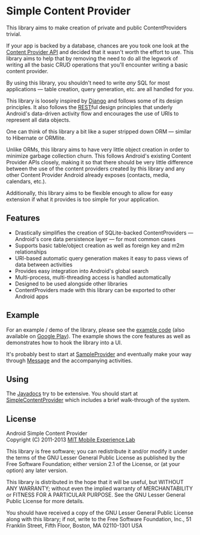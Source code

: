 Simple Content Provider
=======================

This library aims to make creation of private and public ContentProviders trivial.

If your app is backed by a database, chances are you took one look at the
[Content Provider API][1] and decided that it wasn't worth the effort to use. This
library aims to help that by removing the need to do all the legwork of writing
all the basic CRUD operations that you'll encounter writing a basic content
provider.

By using this library, you shouldn't need to write *any* SQL for most
applications — table creation, query generation, etc. are all handled for you.

This library is loosely inspired by [Django][2] and follows some of its design
principles. It also follows the [REST][8]ful design principles that underly
Android's data-driven activity flow and encourages the use of URIs to represent
all data objects.

One can think of this library a bit like a super stripped down ORM — similar to
Hibernate or ORMlite.

Unlike ORMs, this library aims to have very little object creation in order to
minimize garbage collection churn. This follows Android's existing Content
Provider APIs closely, making it so that there should be very little difference
between the use of the content providers created by this library and any other
Content Provider Android already exposes (contacts, media, calendars, etc.).

Additionally, this library aims to be flexible enough to allow for easy
extension if what it provides is too simple for your application.

Features
--------

* Drastically simplifies the creation of SQLite-backed ContentProviders — Android's core data persistence layer — for most common cases
* Supports basic table/object creation as well as foreign key and m2m relationships
* URI-based automatic query generation makes it easy to pass views of data between activities
* Provides easy integration into Android's global search
* Multi-process, multi-threading access is handled automatically
* Designed to be used alongside other libraries
* ContentProviders made with this library can be exported to other Android apps

Example
-------

For an example / demo of the library, please see the [example code][6] (also
available on [Google Play][10]). The example shows the core features as
well as demonstrates how to hook the library into a UI.

It's probably best to start at [SampleProvider][4] and eventually make your way
through [Message][5] and the accompanying activities.

Using
-----

The [Javadocs][9] try to be extensive. You should start at
[SimpleContentProvider][3] which includes a brief walk-through of the system.


License
-------
Android Simple Content Provider  
Copyright (C) 2011-2013 [MIT Mobile Experience Lab][7]

This library is free software; you can redistribute it and/or
modify it under the terms of the GNU Lesser General Public
License as published by the Free Software Foundation; either
version 2.1 of the License, or (at your option) any later version.

This library is distributed in the hope that it will be useful,
but WITHOUT ANY WARRANTY; without even the implied warranty of
MERCHANTABILITY or FITNESS FOR A PARTICULAR PURPOSE.  See the GNU
Lesser General Public License for more details.

You should have received a copy of the GNU Lesser General Public
License along with this library; if not, write to the Free Software
Foundation, Inc., 51 Franklin Street, Fifth Floor, Boston, MA  02110-1301  USA

[1]: http://developer.android.com/intl/de/guide/topics/providers/content-providers.html
[2]: https://www.djangoproject.com/
[3]: http://mel-tools.mit.edu/code/SimpleContentProvider/doc/edu/mit/mobile/android/content/SimpleContentProvider.html
[4]: https://github.com/mitmel/SimpleContentProvider/blob/master/example/src/edu/mit/mobile/android/content/example/SampleProvider.java
[5]: https://github.com/mitmel/SimpleContentProvider/blob/master/example/src/edu/mit/mobile/android/content/example/Message.java
[6]: https://github.com/mitmel/SimpleContentProvider/tree/master/example/
[7]: http://mobile.mit.edu/
[8]: http://en.wikipedia.org/wiki/Representational_State_Transfer
[9]: http://mel-tools.mit.edu/code/SimpleContentProvider/doc/
[10]: https://play.google.com/store/apps/details?id=edu.mit.mobile.android.content.example
